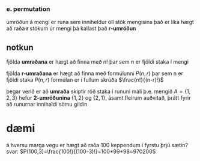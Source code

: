 ### e. permutation
umröðun á mengi er runa sem inniheldur öll stök mengisins
það er líka hægt að raða **r** stökum úr mengi þá kallast það **r-umröðun**

## notkun
fjölda **umraðana** er hægt að finna með $n!$ þar sem n er fjöldi staka í mengi

fjölda **r-umraðana** er hægt að finna með formúlunni $P(n,r)$ þar sem n er fjöldi staka
$P(n,r)$ formúlan er í fullum skrúða $\frac{n!}{(n-r)!}$

þegar verið er að **umraða** skiptir röð staka í rununi máli þ.e. mengið $A=\{1,2,3\}$ hefur **2-umröðunina** $\{1,2\}$ og $\{2,1\}$, ásamt fleirum auðvitað, þrátt fyrir að runurnar innihaldi sömu gildin

# dæmi
á hversu marga vegu er hægt að raða 100 keppendum í fyrstu þrjú sætin?
svar: $P(100,3)=\frac{100!}{(100-3)!}=100*99*98=970200$